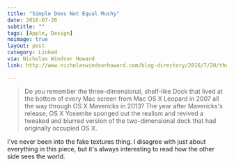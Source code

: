 ```yaml
---
title: "Simple Does Not Equal Mushy"
date: 2016-07-26
subtitle: ""
tags: [Apple, Design]
noimage: true
layout: post
category: Linked
via: Nicholas Windsor Howard
link: http://www.nicholaswindsorhoward.com/blog-directory/2016/7/20/the-apple-goes-mushy-part-i

---
```


> Do you remember the three-dimensional, shelf-like Dock that lived at the bottom of every Mac screen from Mac OS X Leopard in 2007 all the way through OS X Mavericks in 2013? The year after Mavericks's release, OS X Yosemite sponged out the realism and revived a tweaked and blurred version of the two-dimensional dock that had originally occupied OS X.

I've never been into the fake textures thing. I disagree with just about everything in this piece, but it's always interesting to read how the other side sees the world.

<!-- #Apple #Design #Linked -->

